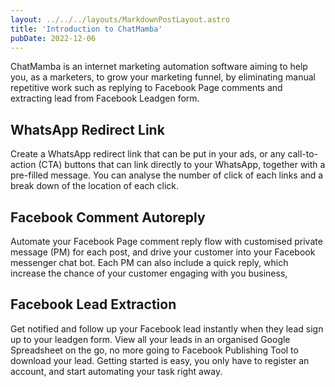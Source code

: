 ```yaml
---
layout: ../../../layouts/MarkdownPostLayout.astro
title: 'Introduction to ChatMamba'
pubDate: 2022-12-06
---
```


ChatMamba is an internet marketing automation software aiming to help you, as a marketers, to grow your marketing funnel, by eliminating manual repetitive work such as replying to Facebook Page comments and extracting lead from Facebook Leadgen form.

## WhatsApp Redirect Link

Create a WhatsApp redirect link that can be put in your ads, or any call-to-action (CTA) buttons that can link directly to your WhatsApp, together with a pre-filled message. You can analyse the number of click of each links and a break down of the location of each click.

## Facebook Comment Autoreply

Automate your Facebook Page comment reply flow with customised private message (PM) for each post, and drive your customer into your Facebook messenger chat bot. Each PM can also include a quick reply, which increase the chance of your customer engaging with you business,

## Facebook Lead Extraction

Get notified and follow up your Facebook lead instantly when they lead sign up to your leadgen form. View all your leads in an organised Google Spreadsheet on the go, no more going to Facebook Publishing Tool to download your lead.
Getting started is easy, you only have to register an account, and start automating your task right away.
